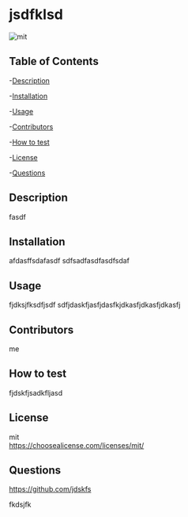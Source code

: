 # jsdfklsd  
  ![mit](https://img.shields.io/badge/License-mit-brightgreen)


  ## Table of Contents
  -[Description](#description)

  -[Installation](#installation)

  -[Usage](#usage)

  -[Contributors](#contributors)

  -[How to test](#test)

  -[License](#license)

  -[Questions](#questions)


  ## Description
  fasdf


  ## Installation
  afdasffsdafasdf sdfsadfasdfasdfsdaf


  ## Usage
  fjdksjfksdfjsdf sdfjdaskfjasfjdasfkjdkasfjdkasfjdkasfj


  ## Contributors
  me


  ## How to test
  fjdskfjsadkfljasd 
  
  ## License
  mit  
  https://choosealicense.com/licenses/mit/

  
  ## Questions
  https://github.com/jdskfs

  fkdsjfk
  